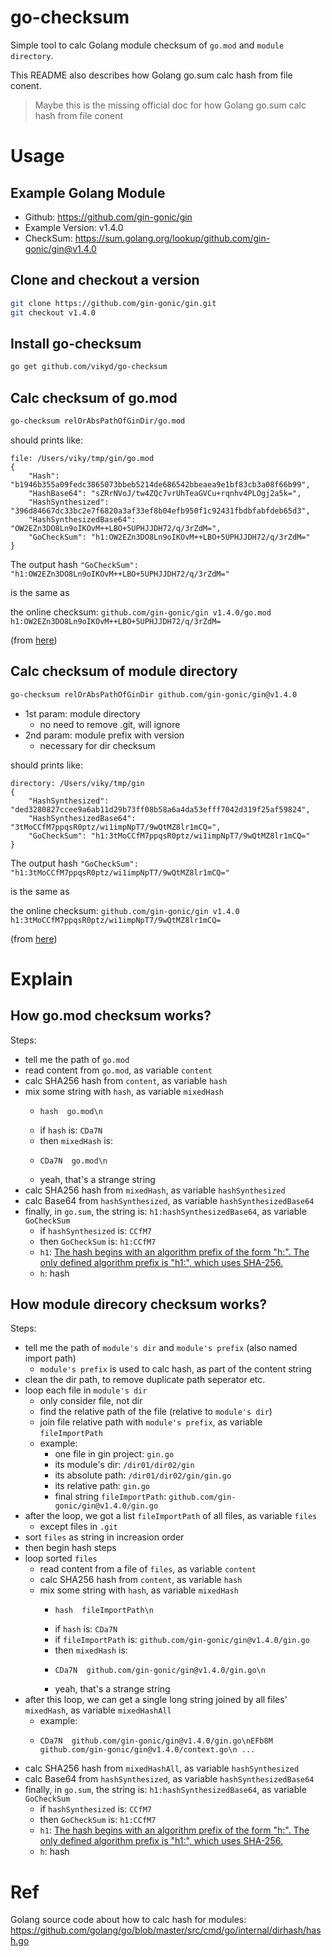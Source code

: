 # go-checksum

Simple tool to calc Golang module checksum of `go.mod` and `module directory`.

This README also describes how Golang go.sum calc hash from file conent.

> Maybe this is the missing official doc for how Golang go.sum calc hash from file conent

# Usage

## Example Golang Module

- Github: https://github.com/gin-gonic/gin
- Example Version: v1.4.0
- CheckSum: https://sum.golang.org/lookup/github.com/gin-gonic/gin@v1.4.0

## Clone and checkout a version

```sh
git clone https://github.com/gin-gonic/gin.git
git checkout v1.4.0
```

## Install go-checksum

```sh
go get github.com/vikyd/go-checksum
```

## Calc checksum of go.mod

```sh
go-checksum relOrAbsPathOfGinDir/go.mod
```

should prints like:

```
file: /Users/viky/tmp/gin/go.mod
{
	"Hash": "b1946b355a09fedc3865073bbeb5214de686542bbeaea9e1bf83cb3a08f66b99",
	"HashBase64": "sZRrNVoJ/tw4ZQc7vrUhTeaGVCu+rqnhv4PLOgj2a5k=",
	"HashSynthesized": "396d84667dc33bc2e7f6820a3af33ef8b04efb950f1c92431fbdbfabfdeb65d3",
	"HashSynthesizedBase64": "OW2EZn3DO8Ln9oIKOvM++LBO+5UPHJJDH72/q/3rZdM=",
	"GoCheckSum": "h1:OW2EZn3DO8Ln9oIKOvM++LBO+5UPHJJDH72/q/3rZdM="
}
```

The output hash `"GoCheckSum": "h1:OW2EZn3DO8Ln9oIKOvM++LBO+5UPHJJDH72/q/3rZdM="`

is the same as

the online checksum: `github.com/gin-gonic/gin v1.4.0/go.mod h1:OW2EZn3DO8Ln9oIKOvM++LBO+5UPHJJDH72/q/3rZdM=`

(from [here](https://sum.golang.org/lookup/github.com/gin-gonic/gin@v1.4.0))

## Calc checksum of module directory

```sh
go-checksum relOrAbsPathOfGinDir github.com/gin-gonic/gin@v1.4.0
```

- 1st param: module directory
  - no need to remove .git, will ignore
- 2nd param: module prefix with version
  - necessary for dir checksum

should prints like:

```
directory: /Users/viky/tmp/gin
{
	"HashSynthesized": "ded3280827ccee9a6ab11d29b73ff08b58a6a4da53efff7042d319f25af59824",
	"HashSynthesizedBase64": "3tMoCCfM7ppqsR0ptz/wi1impNpT7/9wQtMZ8lr1mCQ=",
	"GoCheckSum": "h1:3tMoCCfM7ppqsR0ptz/wi1impNpT7/9wQtMZ8lr1mCQ="
}
```

The output hash `"GoCheckSum": "h1:3tMoCCfM7ppqsR0ptz/wi1impNpT7/9wQtMZ8lr1mCQ="`

is the same as

the online checksum: `github.com/gin-gonic/gin v1.4.0 h1:3tMoCCfM7ppqsR0ptz/wi1impNpT7/9wQtMZ8lr1mCQ=`

(from [here](https://sum.golang.org/lookup/github.com/gin-gonic/gin@v1.4.0))

# Explain

## How go.mod checksum works?

Steps:

- tell me the path of `go.mod`
- read content from `go.mod`, as variable `content`
- calc SHA256 hash from `content`, as variable `hash`
- mix some string with `hash`, as variable `mixedHash`
  - ```
    hash  go.mod\n
    ```
  - if `hash` is: `CDa7N`
  - then `mixedHash` is:
  - ```
    CDa7N  go.mod\n
    ```
  - yeah, that's a strange string
- calc SHA256 hash from `mixedHash`, as variable `hashSynthesized`
- calc Base64 from `hashSynthesized`, as variable `hashSynthesizedBase64`
- finally, in `go.sum`, the string is: `h1:hashSynthesizedBase64`, as variable `GoCheckSum`
  - if `hashSynthesized` is: `CCfM7`
  - then `GoCheckSum` is: `h1:CCfM7`
  - `h1`: [The hash begins with an algorithm prefix of the form "h<N>:". The only defined algorithm prefix is "h1:", which uses SHA-256.](https://tip.golang.org/cmd/go/#hdr-Module_authentication_using_go_sum)
  - `h`: hash

## How module direcory checksum works?

Steps:

- tell me the path of `module's dir` and `module's prefix` (also named import path)
  - `module's prefix` is used to calc hash, as part of the content string
- clean the dir path, to remove duplicate path seperator etc.
- loop each file in `module's dir`
  - only consider file, not dir
  - find the relative path of the file (relative to `module's dir`)
  - join file relative path with `module's prefix`, as variable `fileImportPath`
  - example:
    - one file in gin project: `gin.go`
    - its module's dir: `/dir01/dir02/gin`
    - its absolute path: `/dir01/dir02/gin/gin.go`
    - its relative path: `gin.go`
    - final string `fileImportPath`: `github.com/gin-gonic/gin@v1.4.0/gin.go`
- after the loop, we got a list `fileImportPath` of all files, as variable `files`
  - except files in `.git`
- sort `files` as string in increasion order
- then begin hash steps
- loop sorted `files`
  - read content from a file of `files`, as variable `content`
  - calc SHA256 hash from `content`, as variable `hash`
  - mix some string with `hash`, as variable `mixedHash`
    - ```
      hash  fileImportPath\n
      ```
    - if `hash` is: `CDa7N`
    - if `fileImportPath` is: `github.com/gin-gonic/gin@v1.4.0/gin.go`
    - then `mixedHash` is:
    - ```
      CDa7N  github.com/gin-gonic/gin@v1.4.0/gin.go\n
      ```
    - yeah, that's a strange string
- after this loop, we can get a single long string joined by all files' `mixedHash`, as variable `mixedHashAll`
  - example:
  - ```
    CDa7N  github.com/gin-gonic/gin@v1.4.0/gin.go\nEFb8M  github.com/gin-gonic/gin@v1.4.0/context.go\n ...
    ```
- calc SHA256 hash from `mixedHashAll`, as variable `hashSynthesized`
- calc Base64 from `hashSynthesized`, as variable `hashSynthesizedBase64`
- finally, in `go.sum`, the string is: `h1:hashSynthesizedBase64`, as variable `GoCheckSum`
  - if `hashSynthesized` is: `CCfM7`
  - then `GoCheckSum` is: `h1:CCfM7`
  - `h1`: [The hash begins with an algorithm prefix of the form "h<N>:". The only defined algorithm prefix is "h1:", which uses SHA-256.](https://tip.golang.org/cmd/go/#hdr-Module_authentication_using_go_sum)
  - `h`: hash

# Ref

Golang source code about how to calc hash for modules: https://github.com/golang/go/blob/master/src/cmd/go/internal/dirhash/hash.go
